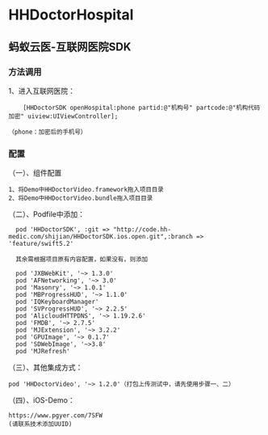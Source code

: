 # HHDoctorHospital

## 蚂蚁云医-互联网医院SDK

### 方法调用

1、进入互联网医院：

        [HHDoctorSDK openHospital:phone partid:@"机构号" partcode:@"机构代码加密" uiview:UIViewController];
    
    （phone：加密后的手机号）
   
   
### 配置

（一）、组件配置

    1、将Demo中HHDoctorVideo.framework拖入项目目录
    2、将Demo中HHDoctorVideo.bundle拖入项目目录
        
        
（二）、Podfile中添加：

      pod 'HHDoctorSDK', :git => "http://code.hh-medic.com/shijian/HHDoctorSDK.ios.open.git",:branch => 'feature/swift5.2'
      
      其余需根据项目原有内容配置，如果没有，则添加
      
      pod 'JXBWebKit', '~> 1.3.0'
      pod 'AFNetworking', '~> 3.0'
      pod 'Masonry', '~> 1.0.1'
      pod 'MBProgressHUD', '~> 1.1.0'
      pod 'IQKeyboardManager'
      pod 'SVProgressHUD', '~> 2.2.5'
      pod 'AlicloudHTTPDNS', '~> 1.19.2.6'
      pod 'FMDB', '~> 2.7.5'
      pod 'MJExtension', '~> 3.2.2'
      pod 'GPUImage', '~> 0.1.7'
      pod 'SDWebImage', '~>3.8'
      pod 'MJRefresh'
      
      
 
 （三）、其他集成方式：
 
    pod 'HHDoctorVideo', '~> 1.2.0'（打包上传测试中，请先使用步骤一、二）
    
 （四）、iOS-Demo：
  
    https://www.pgyer.com/7SFW
    (请联系技术添加UUID)
